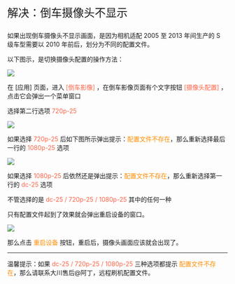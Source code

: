 <p style="font-size:25px;">解决：倒车摄像头不显示</p>

如果出现倒车摄像头不显示画面，是因为相机适配 2005 至 2013 年间生产的 S 级车型需要以 2010 年前后，划分为不同的配置文件。

以下图示，是切换摄像头配置的操作方法：

![](https://img.picui.cn/free/2024/06/29/667fda6f6c86c.png)

在 [应用] 页面，进入 <font color=#FF6347>[倒车影像]</font> ，在倒车影像页面有个文字按钮  <font color=#FF6347>[摄像头配置]</font> ，点击它会弹出一个菜单窗口

选择第二行选项 <font color=#FF6347>720p-25</font>

![](https://img.picui.cn/free/2024/06/29/667fd129404fe.png)

如果选择 <font color=#FF6347>720p-25</font> 后如下图所示弹出提示：<font color=#FF8C00>配置文件不存在</font>，那么重新选择最后一行的 <font color=#FF6347>1080p-25</font> 选项

![](https://img.picui.cn/free/2024/06/29/667fd3a88b1a6.png)

如果选择 <font color=#FF6347>1080p-25</font> 后依然还是弹出提示：<font color=#FF8C00>配置文件不存在</font>，那么重新选择第一行的 <font color=#FF6347>dc-25</font> 选项

不管选择的是 <font color=#FF6347>dc-25 / 720p-25 / 1080p-25</font> 其中的任何一种

只有配置文件起到了效果就会弹出重启设备的窗口。

![](https://img.picui.cn/free/2024/06/29/667fd4e735b5a.png)

那么点击 <font color=#FF8C00>重启设备</font> 按钮，重启后，摄像头画面应该就会出现了。

---

温馨提示：如果 <font color=#FF6347>dc-25 / 720p-25 / 1080p-25</font> 三种选项都提示 <font color=#FF8C00>配置文件不存在</font>，那么请联系大川售后@阿丁，远程刷机配置文件。